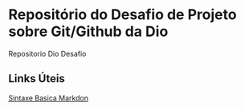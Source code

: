 # Repositório do Desafio de Projeto sobre Git/Github da Dio
Repositorio Dio Desafio

## Links Úteis
[Sintaxe Basica Markdon](https://www.markdownguide.org)
